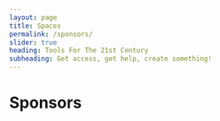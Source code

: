 ```yaml
---
layout: page
title: Spaces
permalink: /sponsors/
slider: true
heading: Tools For The 21st Century
subheading: Get access, get help, create something!
---
```


# Sponsors

